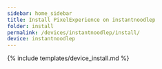 ```yaml
---
sidebar: home_sidebar
title: Install PixelExperience on instantnoodlep
folder: install
permalink: /devices/instantnoodlep/install/
device: instantnoodlep
---
```

{% include templates/device_install.md %}
